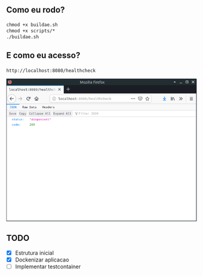 ## Como eu rodo?

```
chmod +x buildae.sh
chmod +x scripts/*
./buildae.sh
```

## E como eu acesso?

`http://localhost:8080/healthcheck`

![healthcheck](./healthcheck.png)

## TODO
- [x] Estrutura inicial
- [x] Dockenizar aplicacao
- [ ] Implementar testcontainer 